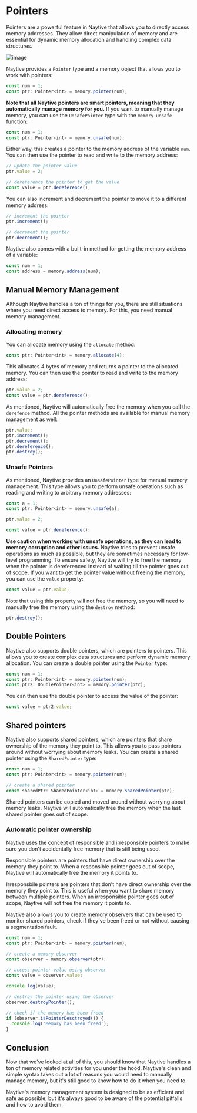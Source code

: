 # Pointers

Pointers are a powerful feature in Naytive that allows you to directly access memory addresses. They allow direct manipulation of memory and are essential for dynamic memory allocation and handling complex data structures.

![image](https://github.com/user-attachments/assets/368c8377-a762-4945-9f61-eef1b06edd54)

Naytive provides a `Pointer` type and a memory object that allows you to work with pointers:

```ts
const num = 1;
const ptr: Pointer<int> = memory.pointer(num);
```

**Note that all Naytive pointers are smart pointers, meaning that they automatically manage memory for you.** If you want to manually manage memory, you can use the `UnsafePointer` type with the `memory.unsafe` function:

```ts
const num = 1;
const ptr: Pointer<int> = memory.unsafe(num);
```

Either way, this creates a pointer to the memory address of the variable `num`. You can then use the pointer to read and write to the memory address:

```ts
// update the pointer value
ptr.value = 2;

// dereference the pointer to get the value
const value = ptr.dereference();
```

You can also increment and decrement the pointer to move it to a different memory address:

```ts
// increment the pointer
ptr.increment();

// decrement the pointer
ptr.decrement();
```

Naytive also comes with a built-in method for getting the memory address of a variable:

```ts
const num = 1;
const address = memory.address(num);
```

## Manual Memory Management

Although Naytive handles a ton of things for you, there are still situations where you need direct access to memory. For this, you need manual memory management.

### Allocating memory

You can allocate memory using the `allocate` method:

```ts
const ptr: Pointer<int> = memory.allocate(4);
```

This allocates 4 bytes of memory and returns a pointer to the allocated memory. You can then use the pointer to read and write to the memory address:

```ts
ptr.value = 2;
const value = ptr.dereference();
```

As mentioned, Naytive will automatically free the memory when you call the `derefence` method. All the pointer methods are available for manual memory management as well:

```ts
ptr.value;
ptr.increment();
ptr.decrement();
ptr.dereference();
ptr.destroy();
```

### Unsafe Pointers

As mentioned, Naytive provides an `UnsafePointer` type for manual memory management. This type allows you to perform unsafe operations such as reading and writing to arbitrary memory addresses:

```ts
const a = 1;
const ptr: Pointer<int> = memory.unsafe(a);

ptr.value = 2;

const value = ptr.dereference();
```

**Use caution when working with unsafe operations, as they can lead to memory corruption and other issues.** Naytive tries to prevent unsafe operations as much as possible, but they are sometimes necessary for low-level programming. To ensure safety, Naytive will try to free the memory when the pointer is dereferenced instead of waiting till the pointer goes out of scope. If you want to get the pointer value without freeing the memory, you can use the `value` property:

```ts
const value = ptr.value;
```

Note that using this property will not free the memory, so you will need to manually free the memory using the `destroy` method:

```ts
ptr.destroy();
```

## Double Pointers

Naytive also supports double pointers, which are pointers to pointers. This allows you to create complex data structures and perform dynamic memory allocation. You can create a double pointer using the `Pointer` type:

```ts
const num = 1;
const ptr: Pointer<int> = memory.pointer(num);
const ptr2: DoublePointer<int> = memory.pointer(ptr);
```

You can then use the double pointer to access the value of the pointer:

```ts
const value = ptr2.value;
```

## Shared pointers

Naytive also supports shared pointers, which are pointers that share ownership of the memory they point to. This allows you to pass pointers around without worrying about memory leaks. You can create a shared pointer using the `SharedPointer` type:

```ts
const num = 1;
const ptr: Pointer<int> = memory.pointer(num);

// create a shared pointer
const sharedPtr: SharedPointer<int> = memory.sharedPointer(ptr);
```

Shared pointers can be copied and moved around without worrying about memory leaks. Naytive will automatically free the memory when the last shared pointer goes out of scope.

### Automatic pointer ownership

Naytive uses the concept of responsible and irresponsible pointers to make sure you don't accidentally free memory that is still being used.

Responsible pointers are pointers that have direct ownership over the memory they point to. When a responsible pointer goes out of scope, Naytive will automatically free the memory it points to.

Irresponsbile pointers are pointers that don't have direct ownership over the memory they point to. This is useful when you want to share memory between multiple pointers. When an irresponsible pointer goes out of scope, Naytive will not free the memory it points to.

Naytive also allows you to create memory observers that can be used to monitor shared pointers, check if they've been freed or not without causing a segmentation fault.

```ts
const num = 1;
const ptr: Pointer<int> = memory.pointer(num);

// create a memory observer
const observer = memory.observer(ptr);

// access pointer value using observer
const value = observer.value;

console.log(value);

// destroy the pointer using the observer
observer.destroyPointer();

// check if the memory has been freed
if (observer.isPointerDesctroyed()) {
  console.log('Memory has been freed');
}
```

## Conclusion

Now that we've looked at all of this, you should know that Naytive handles a ton of memory related activities for you under the hood. Naytive's clean and simple syntax takes out a lot of reasons you would need to manually manage memory, but it's still good to know how to do it when you need to.

Naytive's memory management system is designed to be as efficient and safe as possible, but it's always good to be aware of the potential pitfalls and how to avoid them.
